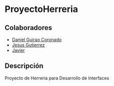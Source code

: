 # ProyectoHerreria

## Colaboradores
- [Daniel Guirao Coronado](https://github.com/GuiraoDax-Con)
- [Jesus Gutierrez](https://github.com/JesusGutierrez89)
- [Javier](javieralonsopaniagua@gmail.com)

## Descripción
Proyecto de Herreria para Desarrollo de Interfaces
